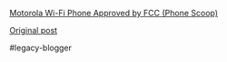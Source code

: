 <!--
date: '2004-11-18'
published: true
slug: 2004-11-motorola-wi-fi-phone-approved-by-fcc_18
time_to_read: 5
title: Motorola Wi-Fi Phone Approved by FCC (Phone Scoop)
-->

[Motorola Wi-Fi Phone Approved by FCC (Phone Scoop)](http://www.phonescoop.com/news/item.php?n=902)

[Original post](https://ysfk.blogspot.com/2004/11/motorola-wi-fi-phone-approved-by-fcc_18.html)

#legacy-blogger 